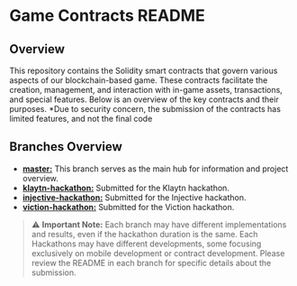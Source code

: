 # Game Contracts README

## Overview

This repository contains the Solidity smart contracts that govern various aspects of our blockchain-based game. These contracts facilitate the creation, management, and interaction with in-game assets, transactions, and special features. Below is an overview of the key contracts and their purposes.
\*Due to security concern, the submission of the contracts has limited features, and not the final code

## Branches Overview

- [**master:**](#master) This branch serves as the main hub for information and project overview.
- [**klaytn-hackathon:**](https://github.com/Theras-Labs/starex-contracts-prototype/tree/klaytn-hackathon) Submitted for the Klaytn hackathon.
- [**injective-hackathon:**](https://github.com/Theras-Labs/starex-contracts-prototype/tree/injective-hackathon) Submitted for the Injective hackathon.
- [**viction-hackathon:**](https://github.com/Theras-Labs/starex-contracts-prototype/tree/viction-hackathon) Submitted for the Viction hackathon.

> ⚠️ **Important Note:** Each branch may have different implementations and results, even if the hackathon duration is the same. Each Hackathons may have different developments, some focusing exclusively on mobile development or contract development. Please review the README in each branch for specific details about the submission.
